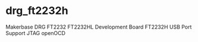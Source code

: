# drg_ft2232h
Makerbase DRG FT2232 FT2232HL Development Board FT2232H USB Port Support JTAG openOCD
